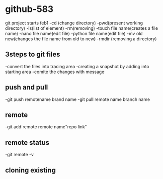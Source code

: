 # github-583
git project starts feb1
-cd (change directory)
-pwd(present working directory)
-ls(list of element)
-rm(removing)
-touch file name(creates a file name)
-nano file name(edit file)
-python file name(edit file)
-mv old new(changes the file name from old to new)
-rmdir (removing a directory)
## 3steps to git files
-convert the files into tracing area
-creating a snapshot by adding into starting area
-comite the changes with message
## push and pull
-git push remotename brand name
-git pull remote name branch name
## remote
-git add remote remote name"repo link"
## remote status
-git remote -v
## cloning existing 
